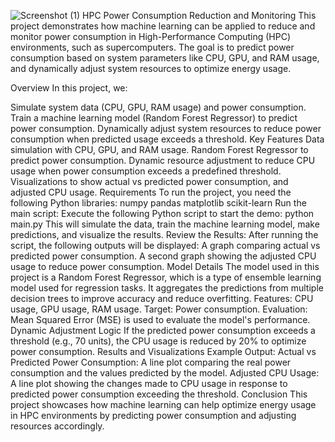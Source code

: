 ![Screenshot (1)](https://github.com/user-attachments/assets/700be522-f4e2-4b25-85c7-9b85196a318b)
HPC Power Consumption Reduction and Monitoring
This project demonstrates how machine learning can be applied to reduce and monitor power consumption in High-Performance Computing (HPC) environments, such as supercomputers. The goal is to predict power consumption based on system parameters like CPU, GPU, and RAM usage, and dynamically adjust system resources to optimize energy usage.

Overview
In this project, we:

Simulate system data (CPU, GPU, RAM usage) and power consumption.
Train a machine learning model (Random Forest Regressor) to predict power consumption.
Dynamically adjust system resources to reduce power consumption when predicted usage exceeds a threshold.
Key Features
Data simulation with CPU, GPU, and RAM usage.
Random Forest Regressor to predict power consumption.
Dynamic resource adjustment to reduce CPU usage when power consumption exceeds a predefined threshold.
Visualizations to show actual vs predicted power consumption, and adjusted CPU usage.
Requirements
To run the project, you need the following Python libraries:
numpy
pandas
matplotlib
scikit-learn
Run the main script: Execute the following Python script to start the demo:
python main.py
This will simulate the data, train the machine learning model, make predictions, and visualize the results.
Review the Results: After running the script, the following outputs will be displayed:
A graph comparing actual vs predicted power consumption.
A second graph showing the adjusted CPU usage to reduce power consumption.
Model Details
The model used in this project is a Random Forest Regressor, which is a type of ensemble learning model used for regression tasks. It aggregates the predictions from multiple decision trees to improve accuracy and reduce overfitting.
Features: CPU usage, GPU usage, RAM usage.
Target: Power consumption.
Evaluation: Mean Squared Error (MSE) is used to evaluate the model's performance.
Dynamic Adjustment Logic
If the predicted power consumption exceeds a threshold (e.g., 70 units), the CPU usage is reduced by 20% to optimize power consumption.
Results and Visualizations
Example Output:
Actual vs Predicted Power Consumption: A line plot comparing the real power consumption and the values predicted by the model.
Adjusted CPU Usage: A line plot showing the changes made to CPU usage in response to predicted power consumption exceeding the threshold.
Conclusion
This project showcases how machine learning can help optimize energy usage in HPC environments by predicting power consumption and adjusting resources accordingly.
